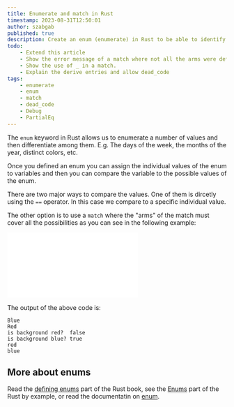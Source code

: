 ```yaml
---
title: Enumerate and match in Rust
timestamp: 2023-08-31T12:50:01
author: szabgab
published: true
description: Create an enum (enumerate) in Rust to be able to identify distinct values from a set of values.
todo:
    - Extend this article
    - Show the error message of a match where not all the arms were defined.
    - Show the use of _ in a match.
    - Explain the derive entries and allow dead_code
tags:
    - enumerate
    - enum
    - match
    - dead_code
    - Debug
    - PartialEq
---
```


The `enum` keyword in Rust allows us to enumerate a number of values and then differentiate among them.
E.g. The days of the week, the months of the year, distinct colors, etc.

Once you defined an enum you can assign the individual values of the enum to variables and then you can compare the variable to the possible values of the enum.

There are two major ways to compare the values. One of them is dircetly using the `==` operator. In this case we compare to a specific individual value.

The other option is to use a `match` where the "arms" of the match must cover all the possibilities as you can see in the following example:

![](examples/enumerate_and_match.rs)

The output of the above code is:

```
Blue
Red
is background red?  false
is background blue? true
red
blue
```

## More about enums

Read the [defining enums](https://doc.rust-lang.org/book/ch06-01-defining-an-enum.html) part of the Rust book, see the [Enums](https://doc.rust-lang.org/rust-by-example/custom_types/enum.html) part of the Rust by example, or read the documentatin on [enum](https://doc.rust-lang.org/stable/std/keyword.enum.html).


